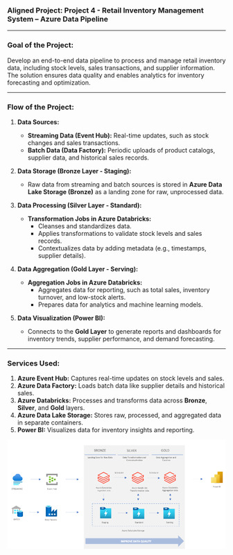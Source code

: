 ### **Aligned Project: Project 4 - Retail Inventory Management System – Azure Data Pipeline**  

---

### **Goal of the Project:**  
Develop an end-to-end data pipeline to process and manage retail inventory data, including stock levels, sales transactions, and supplier information. The solution ensures data quality and enables analytics for inventory forecasting and optimization.  

---

### **Flow of the Project:**  

1. **Data Sources:**  
   - **Streaming Data (Event Hub):** Real-time updates, such as stock changes and sales transactions.  
   - **Batch Data (Data Factory):** Periodic uploads of product catalogs, supplier data, and historical sales records.  

2. **Data Storage (Bronze Layer - Staging):**  
   - Raw data from streaming and batch sources is stored in **Azure Data Lake Storage (Bronze)** as a landing zone for raw, unprocessed data.  

3. **Data Processing (Silver Layer - Standard):**  
   - **Transformation Jobs in Azure Databricks:**  
     - Cleanses and standardizes data.  
     - Applies transformations to validate stock levels and sales records.  
     - Contextualizes data by adding metadata (e.g., timestamps, supplier details).  

4. **Data Aggregation (Gold Layer - Serving):**  
   - **Aggregation Jobs in Azure Databricks:**  
     - Aggregates data for reporting, such as total sales, inventory turnover, and low-stock alerts.  
     - Prepares data for analytics and machine learning models.  

5. **Data Visualization (Power BI):**  
   - Connects to the **Gold Layer** to generate reports and dashboards for inventory trends, supplier performance, and demand forecasting.  

---

### **Services Used:**  

1. **Azure Event Hub:** Captures real-time updates on stock levels and sales.  
2. **Azure Data Factory:** Loads batch data like supplier details and historical sales.  
3. **Azure Databricks:** Processes and transforms data across **Bronze**, **Silver**, and **Gold** layers.  
4. **Azure Data Lake Storage:** Stores raw, processed, and aggregated data in separate containers.  
5. **Power BI:** Visualizes data for inventory insights and reporting.  


![My Diagram](./image.png)
